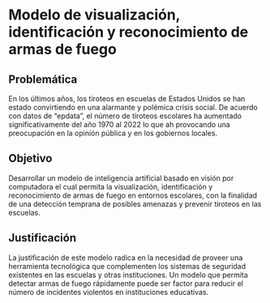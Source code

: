 # Modelo de visualización, identificación y reconocimiento de armas de fuego

## Problemática
En los últimos años, los tiroteos en escuelas de Estados Unidos se han estado convirtiendo en una alarmante y polémica crisis social. De acuerdo con datos de “epdata”, el número de tiroteos escolares ha aumentado significativamente del año 1970 al 2022 lo que ah provocando una preocupación en la opinión pública y en los gobiernos locales.

## Objetivo
Desarrollar un modelo de inteligencia artificial basado en visión por computadora el cual permita la visualización, identificación y reconocimiento de armas de fuego en entornos escolares, con la finalidad de una detección temprana de posibles amenazas y prevenir tiroteos en las escuelas.  

## Justificación
La justificación de este modelo radica en la necesidad de proveer una herramienta tecnológica que complementen los sistemas de seguridad existentes en las escuelas y otras instituciones. Un modelo que permita detectar armas de fuego rápidamente puede ser factor para reducir el número de incidentes violentos en instituciones educativas.

